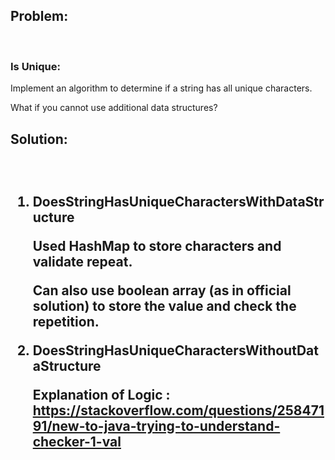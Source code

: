 <h2>Problem:</h2>
<br>
<h3>Is Unique:</h3> 

Implement an algorithm to determine if a string has all unique characters.

What if you cannot use additional data structures?



<h2>Solution:<h2>
<br>

<ol>
<li>DoesStringHasUniqueCharactersWithDataStructure

Used HashMap to store characters and validate repeat.

Can also use boolean array (as in official solution) to store the value and check the repetition.</li>  

<li>
DoesStringHasUniqueCharactersWithoutDataStructure

Explanation of Logic : https://stackoverflow.com/questions/25847191/new-to-java-trying-to-understand-checker-1-val
</li>
</ol>
